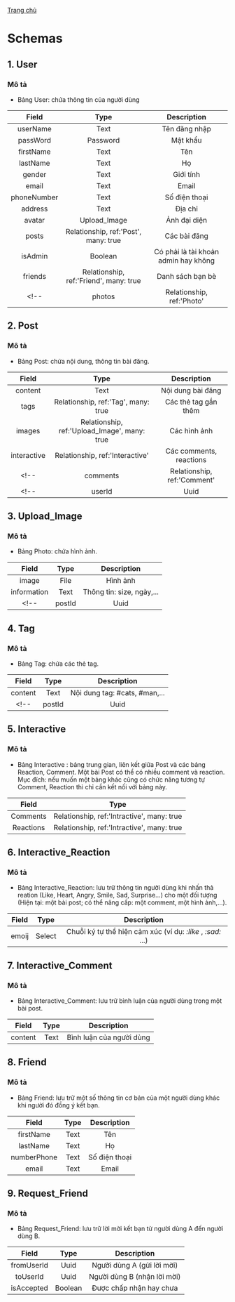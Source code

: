 [Trang chủ](/)
# Schemas
<!-- ## 1. Role
### Mô tả: 
- Bảng Role: phân quyền, các quyền hiện tại gồm:
    +   admin 
    +   user  
    +   Có thể thêm: guest,...

|       Field   |      Type     |       Description     | 
| :------------:|:-------------:|:---------------------:|
| name          |     Text      |  Tên phân quyền       | 
| description   |     Text      |   Mô tả               |  -->

## 1. User
### Mô tả
- Bảng User: chứa thông tin của người dùng 

|       Field   |      Type                                  |      Description                             |
| :------------:|:------------------------------------------:|:--------------------------------------------:|
| userName      |     Text                                   |       Tên đăng nhập                          |
| passWord      |     Password                               |     Mật khẩu                                 |
| firstName     |     Text                                   |     Tên                                      |
| lastName      |     Text                                   |     Họ                                       |
| gender        |     Text                                   |     Giới tính                                |
| email         |     Text                                   |     Email                                    |
| phoneNumber   |     Text                                   |     Số điện thoại                            |
| address       |     Text                                   |     Địa chỉ                                  |
| avatar        |     Upload_Image                           |     Ảnh đại diện                             |
| posts         |     Relationship, ref:'Post', many: true   |     Các bài đăng                             |
| isAdmin       |     Boolean                                |     Có phải là tài khoản admin hay không     |
| friends       |     Relationship, ref:'Friend', many: true |     Danh sách bạn bè                         |
<!-- | photos        |     Relationship, ref:'Photo'   |     Album ảnh                    | -->


## 2. Post
### Mô tả
- Bảng Post: chứa nội dung, thông tin bài đăng.

|       Field   |      Type                                         |  Description                  |
| :------------:|:-------------------------------------------------:|:-----------------------------:|
| content       |     Text                                          | Nội dung bài đăng             |
| tags          |     Relationship, ref:'Tag', many: true           | Các thẻ tag gắn thêm          |
| images        |     Relationship, ref:'Upload_Image', many: true  | Các hình ảnh                  |
| interactive   |     Relationship, ref:'Interactive'               | Các comments, reactions       |
<!-- | comments      |     Relationship, ref:'Comment'| Các bình luận                 | -->
<!-- | userId        |     Uuid                       | ID của người đăng             | -->

## 3. Upload_Image
### Mô tả
- Bảng Photo: chứa hình ảnh.

|       Field   |      Type                     |  Description              | 
| :------------:|:-----------------------------:|:-------------------------:|
| image         |     File                      | Hình ảnh                  | 
| information   |     Text                      | Thông tin: size, ngày,... | 
<!-- | postId        |     Uuid                      | ID của bài post           |  -->

## 4. Tag
### Mô tả
- Bảng Tag: chứa các thẻ tag.

|       Field   |      Type                     | Description                   | 
| :------------:|:-----------------------------:|:-----------------------------:|
| content       |     Text                      | Nội dung tag: #cats, #man,... | 
<!-- | postId        |     Uuid                      | ID của bài post               |  -->

## 5. Interactive 
### Mô tả
- Bảng Interactive : bảng trung gian, liên kết giữa Post và các bảng Reaction, Comment. Một bài Post có thể có nhiều comment và reaction. Mục đích: nếu muốn một bảng khác cũng có chức năng tương tự Comment, Reaction thì chỉ cần kết nối với bảng này.

|       Field   |      Type                                    | 
| :------------:|:--------------------------------------------:|
|    Comments   | Relationship, ref:'Intractive', many: true   |  
|    Reactions  | Relationship, ref:'Intractive', many: true   |  
## 6. Interactive_Reaction
### Mô tả
- Bảng Interactive_Reaction: lưu trữ thông tin người dùng khi nhấn thả reation (Like, Heart, Angry, Smile, Sad, Surprise...) cho một đối tượng (Hiện tại: một bài post; có thể nâng cấp: một comment, một hình ảnh,...).

|       Field   |      Type                     | Description                                                    | 
| :------------:|:-----------------------------:|:--------------------------------------------------------------:|
| emoij         |     Select                    | Chuỗi ký tự thể hiện cảm xúc (ví dụ: _:like_ , _:sad:_ ...)    |


## 7. Interactive_Comment
### Mô tả
- Bảng Interactive_Comment: lưu trữ bình luận của người dùng trong một bài post.

|       Field   |      Type                     | Description                   | 
| :------------:|:-----------------------------:|:-----------------------------:|
| content       |     Text                      | Bình luận của người dùng      | 

## 8. Friend
### Mô tả
- Bảng Friend: lưu trữ một số thông tin cơ bản của một người dùng khác khi người đó đồng ý kết bạn.

|       Field   |      Type                     | Description                   | 
| :------------:|:-----------------------------:|:-----------------------------:|
| firstName     |     Text                      |     Tên                       |
| lastName      |     Text                      |     Họ                        |    
| numberPhone   |     Text                      |     Số điện thoại             |
| email         |     Text                      |     Email                     |

## 9. Request_Friend
### Mô tả
- Bảng Request_Friend: lưu trữ lời mời kết bạn từ người dùng A đến người dùng B.

|       Field   |      Type                     | Description                   | 
| :------------:|:-----------------------------:|:-----------------------------:|
| fromUserId    |     Uuid                      |  Người dùng A (gửi lời mời)   |
| toUserId      |     Uuid                      |  Người dùng B (nhận lời mời)  |
| isAccepted    |     Boolean                   |  Được chấp nhận hay chưa      |

